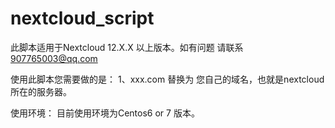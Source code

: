 # nextcloud_script

此脚本适用于Nextcloud 12.X.X 以上版本。如有问题 请联系 907765003@qq.com

使用此脚本您需要做的是：
1、xxx.com 替换为 您自己的域名，也就是nextcloud 所在的服务器。

使用环境：
目前使用环境为Centos6 or 7 版本。